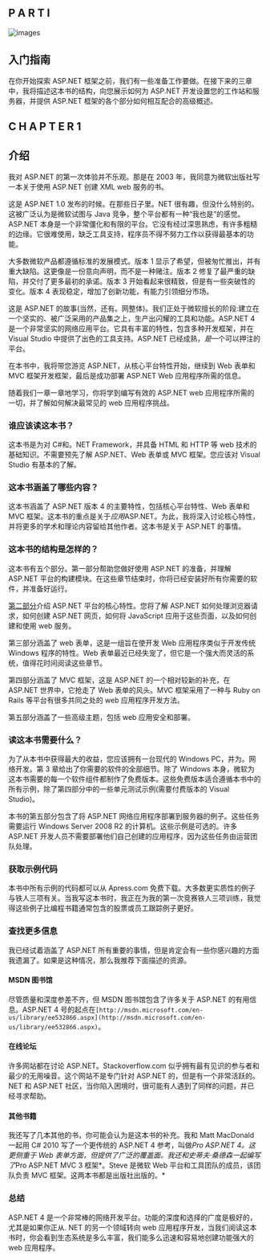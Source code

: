 ## P A R T I

![images](images/squ.jpg)

## 入门指南

在你开始探索 ASP.NET 框架之前，我们有一些准备工作要做。在接下来的三章中，我将描述这本书的结构，向您展示如何为 ASP.NET 开发设置您的工作站和服务器，并提供 ASP.NET 框架的各个部分如何相互配合的高级概述。

## C H A P T E R 1

## 介绍

我对 ASP.NET 的第一次体验并不乐观。那是在 2003 年，我同意为微软出版社写一本关于使用 ASP.NET 创建 XML web 服务的书。

这是 ASP.NET 1.0 发布的时候。在那些日子里。NET 很有趣，但没什么特别的。这被广泛认为是微软试图与 Java 竞争，整个平台都有一种“我也是”的感觉。ASP.NET 本身是一个非常僵化和有限的平台。它没有经过深思熟虑，有许多粗糙的边缘。它很难使用，缺乏工具支持，程序员不得不努力工作以获得最基本的功能。

大多数微软产品都遵循标准的发展模式。版本 1 显示了希望，但被匆忙推出，并有重大缺陷。这更像是一份意向声明，而不是一种赌注。版本 2 修复了最严重的缺陷，并交付了更多最初的承诺。版本 3 开始看起来很精致，但是有一些突破性的变化。版本 4 表现稳定，增加了创新功能，有能力引领细分市场。

这是 ASP.NET 的故事(当然，还有。网整体)。我们正处于微软擅长的阶段:建立在一个坚实的、被广泛采用的产品集之上，生产出闪耀的工具和功能。ASP.NET 4 是一个非常坚实的网络应用平台。它具有丰富的特性，包含多种开发框架，并在 Visual Studio 中提供了出色的工具支持。ASP.NET 已经成熟，*是*一个可以押注的平台。

在本书中，我将带您游览 ASP.NET，从核心平台特性开始，继续到 Web 表单和 MVC 框架开发框架，最后是成功部署 ASP.NET Web 应用程序所需的信息。

随着我们一章一章地学习，你将学到编写有效的 ASP.NET web 应用程序所需的一切，并了解如何解决最常见的 web 应用程序挑战。

### 谁应该读这本书？

这本书是为对 C#和。NET Framework，并具备 HTML 和 HTTP 等 web 技术的基础知识。不需要预先了解 ASP.NET、Web 表单或 MVC 框架。您应该对 Visual Studio 有基本的了解。

### 这本书涵盖了哪些内容？

这本书涵盖了 ASP.NET 版本 4 的主要特性，包括核心平台特性、Web 表单和 MVC 框架。这本书的重点是关于*应用*ASP.NET。为此，我将深入讨论核心特性，并将更多的学术和理论内容留给其他作者。这本书是关于 ASP.NET 的事情。

### 这本书的结构是怎样的？

这本书有五个部分。第一部分帮助您做好使用 ASP.NET 的准备，并理解 ASP.NET 平台的构建模块。在这些章节结束时，你将已经安装好所有你需要的软件，并准备好运行。

[第二部分](04.html#p2)介绍 ASP.NET 平台的核心特性。您将了解 ASP.NET 如何处理浏览器请求，如何创建 ASP.NET 网页，如何将 JavaScript 应用于这些页面，以及如何创建和使用 web 服务。

第三部分涵盖了 web 表单，这是一组旨在使开发 Web 应用程序类似于开发传统 Windows 程序的特性。Web 表单最近已经失宠了，但它是一个强大而灵活的系统，值得花时间阅读这些章节。

第四部分涵盖了 MVC 框架，这是 ASP.NET 的一个相对较新的补充，在 ASP.NET 世界中，它抢走了 Web 表单的风头。MVC 框架采用了一种与 Ruby on Rails 等平台有很多共同之处的 web 应用程序开发方法。

第五部分涵盖了一些高级主题，包括 web 应用安全和部署。

### 读这本书需要什么？

为了从本书中获得最大的收益，您应该拥有一台现代的 Windows PC，并为。网络开发。第 3 章给出了你需要的软件的全部细节。除了 Windows 本身，微软为这本书需要的每一个软件组件都制作了免费版本。这些免费版本适合遵循本书中的所有示例，除了第四部分中的一些单元测试示例(需要付费版本的 Visual Studio)。

本书的第五部分包含了将 ASP.NET 网络应用程序部署到服务器的例子。这些任务需要运行 Windows Server 2008 R2 的计算机。这些示例是可选的。许多 ASP.NET 开发人员不需要部署他们自己创建的应用程序，因为这些任务由运营团队处理。

### 获取示例代码

本书中所有示例的代码都可以从 Apress.com 免费下载。大多数更实质性的例子与铁人三项有关。当我写这本书时，我正在为我的第一次竞赛铁人三项训练，我觉得这些例子比编程书籍通常包含的股票或员工跟踪例子更好。

### 查找更多信息

我已经试着涵盖了 ASP.NET 所有重要的事情，但是肯定会有一些你感兴趣的方面我遗漏了。如果是这种情况，那么我推荐下面描述的资源。

#### MSDN 图书馆

尽管质量和深度参差不齐，但 MSDN 图书馆包含了许多关于 ASP.NET 的有用信息。ASP.NET 4 号的起点在`[http://msdn.microsoft.com/en-us/library/ee532866.aspx](http://msdn.microsoft.com/en-us/library/ee532866.aspx)`。

#### 在线论坛

许多网站都在讨论 ASP.NET。Stackoverflow.com 似乎拥有最有见识的参与者和最少的无用噪音。这个网站不是专门针对 ASP.NET 的，但是有一个非常活跃的。NET 和 ASP.NET 社区，当你陷入困境时，很可能有人遇到了同样的问题，并已经寻求帮助。

#### 其他书籍

我还写了几本其他的书，你可能会认为是这本书的补充。我和 Matt MacDonald 一起用 C# 2010 写了一个更传统的 ASP.NET 4 参考，叫做*Pro ASP.NET 4。这更侧重于 Web 表单方面，但提供了广泛的覆盖面。我还和史蒂夫·桑德森一起编写了*Pro ASP.NET MVC 3 框架*。Steve 是微软 Web 平台和工具团队的成员，该团队负责 MVC 框架。这两本书都是出版社出版的。*

### 总结

ASP.NET 4 是一个非常棒的网络开发平台。功能的深度和选择的广度是极好的，尤其是如果你正从. NET 的另一个领域转向 web 应用程序开发，当我们阅读这本书时，你会看到生态系统是多么丰富，我们能多么迅速和容易地创建功能强大的 web 应用程序。